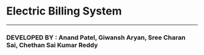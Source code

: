 # Electric Billing System
______________________________
### DEVELOPED BY : Anand Patel, Giwansh Aryan, Sree Charan Sai, Chethan Sai Kumar Reddy


